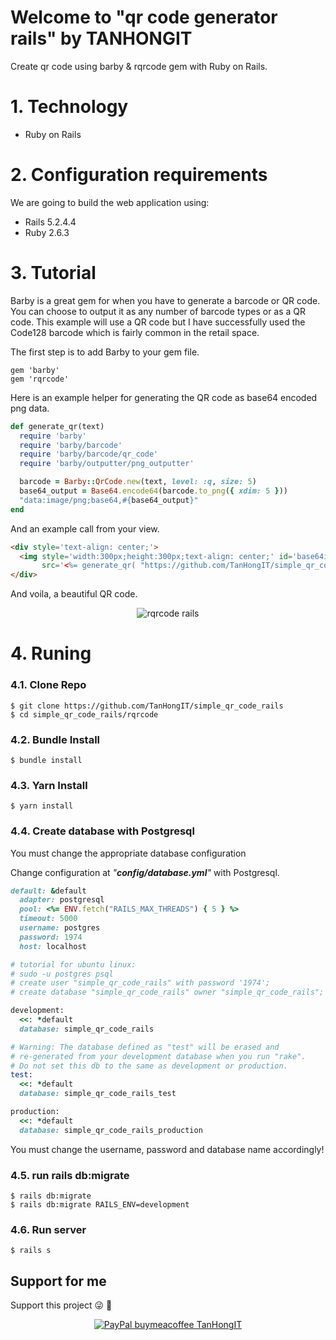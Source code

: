 # Welcome to "qr code generator rails" by TANHONGIT

Create qr code using barby & rqrcode gem with Ruby on Rails.


# 1. Technology
- Ruby on Rails

# 2. Configuration requirements
We are going to build the web application using:
- Rails 5.2.4.4
- Ruby 2.6.3

# 3. Tutorial

Barby is a great gem for when you have to generate a barcode or QR code. You can choose to output it as any number of barcode types or as a QR code. This example will use a QR code but I have successfully used the Code128 barcode which is fairly common in the retail space.

The first step is to add Barby to your gem file.

```
gem 'barby'
gem 'rqrcode'
```

Here is an example helper for generating the QR code as base64 encoded png data.

```ruby
def generate_qr(text)
  require 'barby'
  require 'barby/barcode'
  require 'barby/barcode/qr_code'
  require 'barby/outputter/png_outputter'

  barcode = Barby::QrCode.new(text, level: :q, size: 5)
  base64_output = Base64.encode64(barcode.to_png({ xdim: 5 }))
  "data:image/png;base64,#{base64_output}"
end
```

And an example call from your view.


```html
<div style='text-align: center;'>
  <img style='width:300px;height:300px;text-align: center;' id='base64image'                 
       src='<%= generate_qr( "https://github.com/TanHongIT/simple_qr_code_rails" ) %>' />
</div>
```

And voila, a beautiful QR code.

<p align="center">
    <img src="https://imgur.com/OiASTUD.png" data-origin="https://imgur.com/OiASTUD.png" alt="rqrcode rails">
</p>

# 4. Runing

### 4.1. Clone Repo

```
$ git clone https://github.com/TanHongIT/simple_qr_code_rails
$ cd simple_qr_code_rails/rqrcode
```

### 4.2. Bundle Install 

```
$ bundle install
```

### 4.3. Yarn Install 

```
$ yarn install
```

### 4.4. Create database with Postgresql

You must change the appropriate database configuration

Change configuration at _"**config/database.yml**"_ with Postgresql.

```ruby
default: &default
  adapter: postgresql
  pool: <%= ENV.fetch("RAILS_MAX_THREADS") { 5 } %>
  timeout: 5000
  username: postgres
  password: 1974
  host: localhost

# tutorial for ubuntu linux:
# sudo -u postgres psql
# create user "simple_qr_code_rails" with password '1974';  
# create database "simple_qr_code_rails" owner "simple_qr_code_rails"; 

development:
  <<: *default
  database: simple_qr_code_rails

# Warning: The database defined as "test" will be erased and
# re-generated from your development database when you run "rake".
# Do not set this db to the same as development or production.
test:
  <<: *default
  database: simple_qr_code_rails_test

production:
  <<: *default
  database: simple_qr_code_rails_production
```

You must change the username, password and database name accordingly!

### 4.5. run rails db:migrate

```
$ rails db:migrate
$ rails db:migrate RAILS_ENV=development
```

### 4.6. Run server 

```
$ rails s
```

## Support for me
Support this project :stuck_out_tongue_winking_eye: :pray:
<p align="center">
    <a href="https://www.paypal.me/tanhongit" target="_blank"><img src="https://img.shields.io/badge/Donate-PayPal-green.svg" data-origin="https://img.shields.io/badge/Donate-PayPal-green.svg" alt="PayPal buymeacoffee TanHongIT"></a>
</p>
